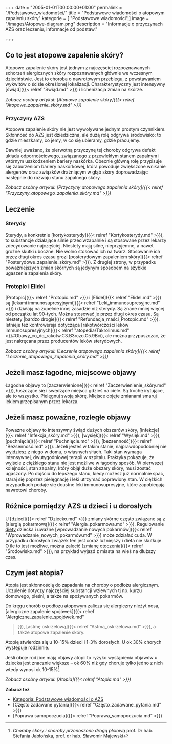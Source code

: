 +++
date = "2005-01-01T00:00:00+01:00"
permalink = "/Podstawowe_wiadomości/"
title = "Podstawowe wiadomości o atopowym zapaleniu skóry"
kategorie = [ "Podstawowe wiadomości",]
image = "/images/Atopowe-diagram.png"
description = "Informacje o przyczynach AZS oraz leczeniu, informacje od podstaw."

+++
## Co to jest atopowe zapalenie skóry?

Atopowe zapalenie skóry jest jednym z najczęściej rozpoznawanych schorzeń
alergicznych skóry rozpoznawanych głównie we wczesnym dzieciństwie. Jest to
choroba o nawrotowym przebiegu, z powstawaniem wykwitów o ściśle
określonej lokalizacji. Charakterystyczny jest intensywny [świąd]({{< relref
"Świąd.md" >}}) i lichenizacja zmian na skórze.

*Zobacz osobny artykuł: [Atopowe zapalenie skóry]({{< relref "Atopowe_zapalenie_skóry.md" >}})*

### Przyczyny AZS

Atopowe zapalenie skóry nie jest wywoływane jednym prostym czynnikiem.
Skłonność do AZS jest dziedziczna, ale dużą rolę odgrywa środowisko: to gdzie
mieszkamy, co jemy, w co się ubieramy, gdzie pracujemy.

Dawniej uważano, że pierwotną przyczynę tej choroby odgrywa defekt układu
odpornościowego, związanego z przewlekłym stanem zapalnym i wtórnym uszkodzeniem
bariery naskórka. Obecnie główną rolę przypisuje się zaburzeniom bariery
naskórkowej, która powoduje zwiększone wnikanie alergenów oraz związków
drażniącym w głąb skóry doprowadzając następnie do rozwoju stanu zapalnego
skóry.

*Zobacz osobny artykuł: [Przyczyny atopowego zapalenia skóry]({{< relref
"Przyczyny_atopowego_zapalenia_skóry.md" >}})*

## Leczenie

### Sterydy

Sterydy, a konkretnie [kortykosterydy]({{< relref "Kortykosterydy.md" >}}), to substancje
działające silnie przeciwzapalnie i są stosowane przez lekarzy zdecydowanie
najczęściej. Niestety mają silne, nieprzyjemne, a nawet groźne skutki uboczne.
Nie wolno stosować ich na twarz. Stosowanie ich przez długi okres czasu grozi
[posterydowym zapaleniem skóry]({{< relref "Posterydowe_zapalenie_skóry.md" >}}). Z
drugiej strony, w przypadku poważniejszych zmian skórnych są jedynym sposobem na
szybkie ugaszenie zapalenia skóry.

### Protopic i Elidel

[Protopic]({{< relref "Protopic.md" >}}) i [Elidel]({{< relref "Elidel.md" >}})
są [lekami immunosupresyjnymi]({{< relref "Leki_immunosupresyjne.md" >}}) i
działają na zupełnie innej zasadzie niż sterydy. Są znane mniej więcej od
początku lat 90-tych. Można stosować je przez długi okres czasu. Są niestety
[bardzo drogie]({{< relref "Refundacja_maści_Protopic.md" >}}).  Istnieje też
kontrowersja dotycząca [rakotwórczości leków
immunosupresyjnych]({{< relref "atopedia/Takrolimus.md" >}}#Obawy_co_do_rakotw.C3.B3rczo.C5.9Bci), ale można
przypuszczać, że jest nakręcana przez producentów leków sterydowych.

*Zobacz osobny artykuł: [Leczenie atopowego zapalenia skóry]({{< relref "Leczenie_atopowego_zapalenia_skóry.md" >}})*

## Jeżeli masz łagodne, miejscowe objawy

Łagodne objawy to [zaczerwienione]({{< relref "Zaczerwienienie_skóry.md" >}}),
łuszczące się i swędzące miejsca gdzieś na ciele. Są trochę irytujące, ale to
wszystko. Pielęgnuj swoją skórę. Miejsce
objęte zmianami smaruj lekiem przepisanym przez lekarza.

## Jeżeli masz poważne, rozległe objawy

Poważne objawy to intensywny świąd dużych obszarów skóry, [infekcje]({{< relref
"Infekcja_skóry.md" >}}), [wysięk]({{< relref "Wysięk.md" >}}), [puchnięcie]({{<
relref "Puchnięcie.md" >}}), [bezsenność]({{< relref "Bezsenność.md" >}}).
Jeżeli jesteś w takim stanie, najprawdopodobniej nie wyjdziesz z niego w domu, o
własnych siłach. Taki stan wymaga intensywnej, dwutygodniowej terapii w
szpitalu. Praktyka pokazuje, że wyjście z ciężkiego stanu nie jest możliwe w
łagodny sposób. W pierwszej kolejności, stan zapalny, który objął duże obszary
skóry, musi zostać ugaszony. Po dojściu do lepszego stanu, kiedy możesz już
normalnie spać, staraj się poprzez pielęgnację i leki utrzymać poprawiony stan.
W ciężkich przypadkach podaje się doustne leki immunosupresyjne, które
zapobiegają nawrotowi choroby.

## Różnice pomiędzy AZS u dzieci i u dorosłych

U [dzieci]({{< relref "Dziecko.md" >}}) zmiany skórne często związane są z
[alergią pokarmową]({{< relref "Alergia_pokarmowa.md" >}}). Regulowanie
[diety](/kategorie/diety/) dziecka i uważne [wprowadzanie
nowych pokarmów]({{< relref "Wprowadzanie_nowych_pokarmów.md" >}}) może
zdziałać cuda. W przypadku dorosłych związek ten jest coraz luźniejszy i dieta
nie skutkuje. O ile to jest możliwe, można zalecić [zmianę
otoczenia]({{< relref "Środowisko.md" >}}), na przykład wyjazd z miasta na wieś
na dłuższy czas.

## Czym jest atopia?

Atopia jest skłonnością do zapadania na choroby o podłożu alergicznym.
Uczulenie dotyczy najczęściej substancji wziewnych tj np. kurzu domowego,
pleśni, a także na spożywanych pokarmów.

Do kręgu chorób o podłożu atopowym zalicza się alergiczny nieżyt nosa,
[alergiczne zapalenie spojówek]({{< relref "Alergiczne_zapalenie_spojówek.md"
>}}), [astmę oskrzelową]({{< relref "Astma_oskrzelowa.md" >}}), a także atopowe
zapalenie skóry.

Atopię stwierdza się u 10-15% dzieci i 1-3% dorosłych. U ok 30% chorych
występuje rodzinnie.

Jeśli oboje rodzice mają objawy atopii to ryzyko wystąpienia objawów u dziecka
jest znacznie większe – ok 60% niż gdy choruje tylko jedno z nich wtedy wynosi
ok 10-15%[^1].

*Zobacz osobny artykuł: [Atopia]({{< relref "Atopia.md" >}})*

**Zobacz też**

-   [Kategoria: Podstawowe wiadomości o AZS](/kategorie/podstawowe-wiadomości/)
-   [Często zadawane pytania]({{< relref "Często_zadawane_pytania.md" >}})
-   [Poprawa samopoczucia]({{< relref "Poprawa_samopoczucia.md" >}})

[^1]: *Choroby skóry i choroby przenoszone drogą płciową* prof. Dr hab. Stefania Jabłońska, prof. dr hab. Sławomir Majewski
